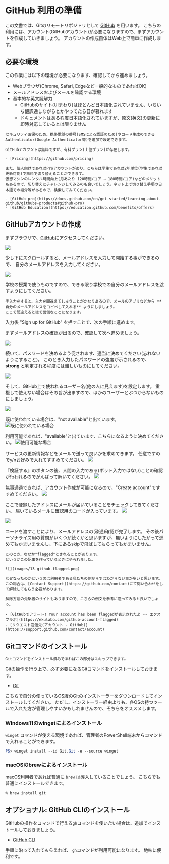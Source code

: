 # GitHub 利用の準備

この文書では、Gitのリモートリポジトリとして [GitHub](https://github.com/) を用います。
こちらの利用には、アカウント(GitHubアカウント)が必要になりますので、まずアカウントを作成していきましょう。
アカウントの作成自体はWeb上で簡単に作成します。

## 必要な環境

この作業には以下の環境が必要になります、確認してから進めましょう。

- Webブラウザ(Chrome, Safari, Edgeなど一般的なものであればOK)
- メールアドレスおよびメールを確認する環境
- 基本的な英文読解力
    - GitHubのサイト(UIまわり)はほとんど日本語化されていません、いちいち翻訳通しながらとかやってたら日が暮れます
    - ドキュメントはある程度日本語化されていますが、原文(英文)の更新に即時対応しているとは限りません


```{note}
セキュリティ確保のため、携帯電話の番号(SMSによる認証のため)やコード生成のできるAuthenticator(Google Authenticator等)を追加で設定できます。
```

```{note}
GitHubアカウントは無料ですが、有料プラン(上位プラン)が存在します。

- [Pricing](https://github.com/pricing)

また、個人向けであればProアカウントがあり、こちらは学生であれば2年単位(学生であれば更新可能)で無料で切り替えることができます。
仮想マシンのレンタル時間向上(月あたり 120時間/コア → 180時間/コア)などのメリットもあるので、切り替えにチャレンジしてみるのも良いでしょう。ネット上で切り替え手順の日本語での紹介等があるので、検索してみてください。

- [GitHub pro](https://docs.github.com/en/get-started/learning-about-github/githubs-products#github-pro)
- [GitHub Education](https://education.github.com/benefits/offers)

```

## GitHubアカウントの作成

まずブラウザで、[GitHub](https://github.com/)にアクセスしてください。

![](images/01-github-top.png)

少し下にスクロールすると、メールアドレスを入力して開始する事ができるので、
自分のメールアドレスを入力してください。

![](images/02-github-email.png)

学校の授業で使うものですので、できる限り学校での自分のメールアドレスを渡すようにしてください。

```{note}
手入力をすると、入力を間違えてしまうことがかなりあるので、メールのアプリなどから **自分のメールアドレスをコピペして入れる** ようにしましょう。
ここで間違えると後で面倒なことになります。
```

入力後 "Sign up for GitHub" を押すことで、次の手順に進めます。

まずメールアドレスの確認が出るので、確認して次へ進めましょう。

![](images/03-github-mailcheck.png)

続いて、パスワードを決めるよう促されます、適当に決めてください(忘れないようにすること)。
このとき入力したパスワードの強度が示されるので、 **strong** と判定される程度には難しいものにしてください。

![](images/04-github-passcheck.png)

そして、GitHub上で使われるユーザー名(他の人に見えます)を設定します。
重複して使えない場合はその旨が出ますので、ほかのユーザーとぶつからないものにしましょう。

![](images/05-github-username.png)


既に使われている場合は、"not available"と出ています。
![既に使われている場合](images/06-github-username-failed.png)

利用可能であれば、"available"と出ています、こちらになるように決めてください。
![使用可能な場合](images/07-github-username-ok.png)

サービスの更新情報などをメールで送って良いかを求めてきます。
任意ですのでy/nお好みで入れてすすめてください。
![](images/08-github-mailinfo.png)

『検証する』のボタンの後、人間の入力である(ボット入力ではない)ことの確認が行われるのでがんばって解いてください。
![](images/09-github-recapcha.png)

無事通過できれば、アカウント作成が可能になるので、"Create account"ですすめてください。
![](images/10-github-recapcha-ok.png)

ここで登録したアドレスにメールが届いていることをチェックしてきてください。
届いているメールに確認用のコードが入っています。
![](images/11-github-mailcheck.png)

![](images/12-github-code.png)

コードを渡すことにより、メールアドレスの(疎通)確認が完了します。
その後パーソナライズ用の質問がいくつか続くかと思いますが、無いようにしたがって進めてもかまいませんし、下にあるskipで飛ばしてもらってもかまいません。

```{note}
このとき、なぜか"flagged"とされることがあります。
というかこの記事を作っているときにやられました。

![](images/13-github-flagged.png)

なぜなったのかというのは利用者である私たちの側からではわからない事が多いと思います。
この場合は、[Contact Support](https://github.com/contact)にて問い合わせをして解除してもらう必要があります。

解除方法の先駆者のサイトもありますので、こちらの例文を参考に送ってみると良いでしょう。

- [GitHubでアラート! Your account has been flaggedが表示されたよ -- エクスプラボ](https://ekulabo.com/github-account-flagged)
- [リクエスト送信先(アカウント - GitHub)](https://support.github.com/contact/account)
```

## Gitコマンドのインストール

```{note}
Gitコマンドをインストール済みであればこの部分はスキップできます。
```

Gitの操作を行う上で、必ず必要になるGitコマンドをインストールしておきます。

- [Git](https://git-scm.com/)

こちらで自分の使っているOS版のGitのインストーラーをダウンロードしてインストールしてください。
ただし、インストーラー経由よりも、各OSの持つツールで入れた方が管理しやすいかもしれませんので、そちらをオススメします。

### Windows11のwingetによるインストール

`winget` コマンドが使える環境であれば、管理者のPowerShell端末からコマンドで入れることができます。

```ps1
PS> winget install --id Git.Git -e --source winget
```

### macOSのbrewによるインストール

macOS利用者であれば普通に `brew` は導入していることでしょう。
こちらでも普通にインストールできます。

```zsh
% brew install git
```

## オプショナル: GitHub CLIのインストール

GitHubの操作をコマンドで行える`gh`コマンドを使いたい場合は、追加でインストールしておきましょう。

- [GitHub CLI](https://cli.github.com/)

手順に沿って入れてもらえれば、 `gh`コマンドが利用可能になります。
地味に便利です。
